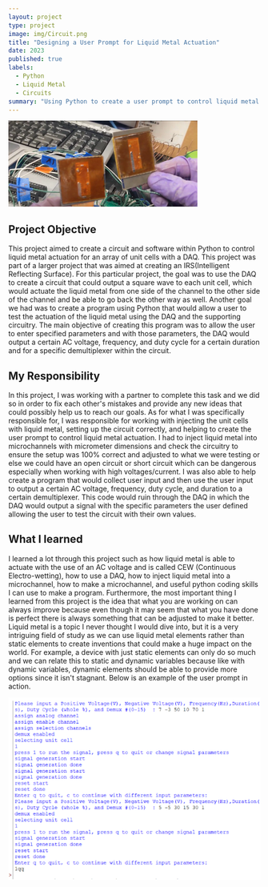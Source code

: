 ```yaml
---
layout: project
type: project
image: img/Circuit.png
title: "Designing a User Prompt for Liquid Metal Actuation"
date: 2023
published: true
labels:
  - Python
  - Liquid Metal
  - Circuits 
summary: "Using Python to create a user prompt to control liquid metal actuation with a DAQ (data acquisition system)"
---
```


<img class="rounded mx-auto d-block" src="../img/Unit-cell.png">

## Project Objective
This project aimed to create a circuit and software within Python to control liquid metal actuation for an array of unit cells with a DAQ. This project was part of a larger project that was aimed at creating an IRS(Intelligent Reflecting Surface). For this particular project, the goal was to use the DAQ to create a circuit that could output a square wave to each unit cell, which would actuate the liquid metal from one side of the channel to the other side of the channel and be able to go back the other way as well. Another goal we had was to create a program using Python that would allow a user to test the actuation of the liquid metal using the DAQ and the supporting circuitry. The main objective of creating this program was to allow the user to enter specified parameters and with those parameters, the DAQ would output a certain AC voltage, frequency, and duty cycle for a certain duration and for a specific demultiplexer within the circuit. 

## My Responsibility 
In this project, I was working with a partner to complete this task and we did so in order to fix each other's mistakes and provide any new ideas that could possibly help us to reach our goals. As for what I was specifically responsible for, I was responsible for working with injecting the unit cells with liquid metal, setting up the circuit correctly, and helping to create the user prompt to control liquid metal actuation. I had to inject liquid metal into microchannels with micrometer dimensions and check the circuitry to ensure the setup was 100% correct and adjusted to what we were testing or else we could have an open circuit or short circuit which can be dangerous especially when working with high voltages/current. I was also able to help create a program that would collect user input and then use the user input to output a certain AC voltage, frequency, duty cycle, and duration to a certain demultiplexer. This code would ruin through the DAQ in which the DAQ would output a signal with the specific parameters the user defined allowing the user to test the circuit with their own values. 

## What I learned 
I learned a lot through this project such as how liquid metal is able to actuate with the use of an AC voltage and is called CEW (Continuous Electro-wetting), how to use a DAQ, how to inject liquid metal into a microchannel, how to make a microchannel, and useful python coding skills I can use to make a program. Furthermore, the most important thing I learned from this project is the idea that what you are working on can always improve because even though it may seem that what you have done is perfect there is always something that can be adjusted to make it better. Liquid metal is a topic I never thought I would dive into, but it is a very intriguing field of study as we can use liquid metal elements rather than static elements to create inventions that could make a huge impact on the world. For example, a device with just static elements can only do so much and we can relate this to static and dynamic variables because like with dynamic variables, dynamic elements should be able to provide more options since it isn't stagnant. Below is an example of the user prompt in action. 

<img class="rounded mx-auto d-block" src="../img/DAQ.png">
